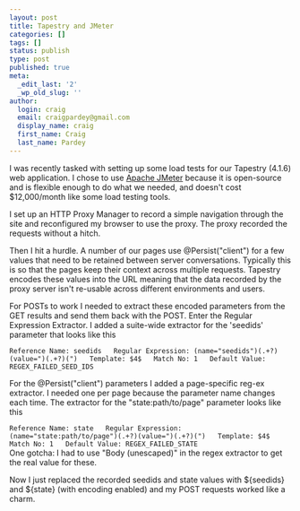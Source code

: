 ```yaml
---
layout: post
title: Tapestry and JMeter
categories: []
tags: []
status: publish
type: post
published: true
meta:
  _edit_last: '2'
  _wp_old_slug: ''
author:
  login: craig
  email: craigpardey@gmail.com
  display_name: craig
  first_name: Craig
  last_name: Pardey
---
```


I was recently tasked with setting up some load tests for our Tapestry (4.1.6)
web application. I chose to use [Apache
JMeter](http://jakarta.apache.org/jmeter/) because it is open-source and is
flexible enough to do what we needed, and doesn't cost $12,000/month like some
load testing tools.

I set up an HTTP Proxy Manager to record a simple navigation through the site
and reconfigured my browser to use the proxy. The proxy recorded the requests
without a hitch.

Then I hit a hurdle. A number of our pages use @Persist("client") for a few
values that need to be retained between server conversations. Typically this
is so that the pages keep their context across multiple requests. Tapestry
encodes these values into the URL meaning that the data recorded by the proxy
server isn't re-usable across different environments and users.

For POSTs to work I needed to extract these encoded parameters from the GET
results and send them back with the POST. Enter the Regular Expression
Extractor. I added a suite-wide extractor for the 'seedids' parameter that
looks like this

`Reference Name: seedids  
Regular Expression: (name="seedids")(.+?)(value=")(.+?)(")  
Template: $4$  
Match No: 1  
Default Value: REGEX_FAILED_SEED_IDS  
`

For the @Persist("client") parameters I added a page-specific reg-ex
extractor. I needed one per page because the parameter name changes each time.
The extractor for the "state:path/to/page" parameter looks like this

`Reference Name: state  
Regular Expression: (name="state:path/to/page")(.+?)(value=")(.+?)(")  
Template: $4$  
Match No: 1  
Default Value: REGEX_FAILED_STATE  
`  
One gotcha: I had to use "Body (unescaped)" in the regex extractor to get the
real value for these.

Now I just replaced the recorded seedids and state values with ${seedids} and
${state} (with encoding enabled) and my POST requests worked like a charm.

